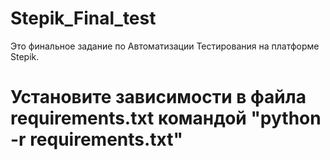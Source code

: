 # Stepik_Final_test
Это финальное задание по Автоматизации Тестирования на платформе Stepik.


# Установите зависимости в файла requirements.txt командой "python -r requirements.txt"
